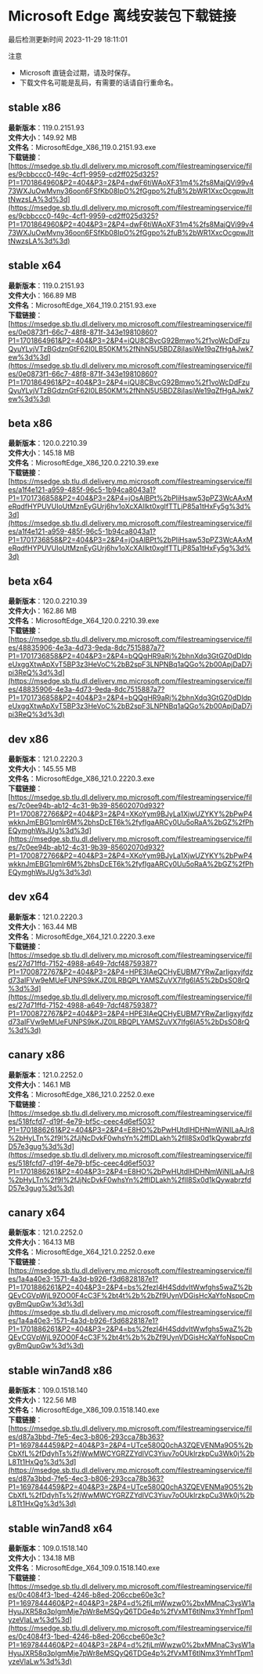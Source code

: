 # Microsoft Edge 离线安装包下载链接
最后检测更新时间
2023-11-29 18:11:01

注意
* Microsoft 直链会过期，请及时保存。
* 下载文件名可能是乱码，有需要的话请自行重命名。

## stable x86
**最新版本**：119.0.2151.93  
**文件大小**：149.92 MB  
**文件名**：MicrosoftEdge_X86_119.0.2151.93.exe  
**下载链接**：[https://msedge.sb.tlu.dl.delivery.mp.microsoft.com/filestreamingservice/files/9cbbccc0-f49c-4cf1-9959-cd2ff025d325?P1=1701864960&P2=404&P3=2&P4=dwF6tiWAoXF31m4%2fs8MajQVi99v473WXJuOwMvny36oon6FSfKb08IpO%2fGgpo%2fuB%2bWR1XxcOcgpwJIttNwzsLA%3d%3d](https://msedge.sb.tlu.dl.delivery.mp.microsoft.com/filestreamingservice/files/9cbbccc0-f49c-4cf1-9959-cd2ff025d325?P1=1701864960&P2=404&P3=2&P4=dwF6tiWAoXF31m4%2fs8MajQVi99v473WXJuOwMvny36oon6FSfKb08IpO%2fGgpo%2fuB%2bWR1XxcOcgpwJIttNwzsLA%3d%3d)  

## stable x64
**最新版本**：119.0.2151.93  
**文件大小**：166.89 MB  
**文件名**：MicrosoftEdge_X64_119.0.2151.93.exe  
**下载链接**：[https://msedge.sb.tlu.dl.delivery.mp.microsoft.com/filestreamingservice/files/0e0873f1-66c7-48f8-871f-343e19810860?P1=1701864961&P2=404&P3=2&P4=iQU8CBvcG92Bmwo%2f1voWcDdFzuQyuYLyjVTzBGdznGtF62I0LB50KM%2fNhN5U5BDZ8jIasiWe19qZfHgAJwk7ew%3d%3d](https://msedge.sb.tlu.dl.delivery.mp.microsoft.com/filestreamingservice/files/0e0873f1-66c7-48f8-871f-343e19810860?P1=1701864961&P2=404&P3=2&P4=iQU8CBvcG92Bmwo%2f1voWcDdFzuQyuYLyjVTzBGdznGtF62I0LB50KM%2fNhN5U5BDZ8jIasiWe19qZfHgAJwk7ew%3d%3d)  

## beta x86
**最新版本**：120.0.2210.39  
**文件大小**：145.18 MB  
**文件名**：MicrosoftEdge_X86_120.0.2210.39.exe  
**下载链接**：[https://msedge.sb.tlu.dl.delivery.mp.microsoft.com/filestreamingservice/files/a1f4e121-a959-485f-96c5-1b94ca8043a1?P1=1701736858&P2=404&P3=2&P4=jOsAlBPt%2bPliHsaw53pPZ3WcAAxMeRqdfHYPUVUIoUtMznEyGUrj6hv1oXcXAllkt0xgIfTTLjP85a1tHxFy5g%3d%3d](https://msedge.sb.tlu.dl.delivery.mp.microsoft.com/filestreamingservice/files/a1f4e121-a959-485f-96c5-1b94ca8043a1?P1=1701736858&P2=404&P3=2&P4=jOsAlBPt%2bPliHsaw53pPZ3WcAAxMeRqdfHYPUVUIoUtMznEyGUrj6hv1oXcXAllkt0xgIfTTLjP85a1tHxFy5g%3d%3d)  

## beta x64
**最新版本**：120.0.2210.39  
**文件大小**：162.86 MB  
**文件名**：MicrosoftEdge_X64_120.0.2210.39.exe  
**下载链接**：[https://msedge.sb.tlu.dl.delivery.mp.microsoft.com/filestreamingservice/files/48835906-4e3a-4d73-9eda-8dc7515887a7?P1=1701736858&P2=404&P3=2&P4=bQQgHR9aRj%2bhnXdq3GtGZ0dDldpeUxggXtwApXvT5BP3z3HeVoC%2bB2spF3LNPNBq1aQGo%2b00ApjDaD7ipi3ReQ%3d%3d](https://msedge.sb.tlu.dl.delivery.mp.microsoft.com/filestreamingservice/files/48835906-4e3a-4d73-9eda-8dc7515887a7?P1=1701736858&P2=404&P3=2&P4=bQQgHR9aRj%2bhnXdq3GtGZ0dDldpeUxggXtwApXvT5BP3z3HeVoC%2bB2spF3LNPNBq1aQGo%2b00ApjDaD7ipi3ReQ%3d%3d)  

## dev x86
**最新版本**：121.0.2220.3  
**文件大小**：145.55 MB  
**文件名**：MicrosoftEdge_X86_121.0.2220.3.exe  
**下载链接**：[https://msedge.sb.tlu.dl.delivery.mp.microsoft.com/filestreamingservice/files/7c0ee94b-ab12-4c31-9b39-85602070d932?P1=1700872766&P2=404&P3=2&P4=XKoYym9BJyLa1XjwUZYKY%2bPwP4wkknJmEBG1pmIr6M%2bhsDcET6k%2fyfIgaARCy0Uu5oRaA%2bGZ%2fPhEQymghWsJUg%3d%3d](https://msedge.sb.tlu.dl.delivery.mp.microsoft.com/filestreamingservice/files/7c0ee94b-ab12-4c31-9b39-85602070d932?P1=1700872766&P2=404&P3=2&P4=XKoYym9BJyLa1XjwUZYKY%2bPwP4wkknJmEBG1pmIr6M%2bhsDcET6k%2fyfIgaARCy0Uu5oRaA%2bGZ%2fPhEQymghWsJUg%3d%3d)  

## dev x64
**最新版本**：121.0.2220.3  
**文件大小**：163.44 MB  
**文件名**：MicrosoftEdge_X64_121.0.2220.3.exe  
**下载链接**：[https://msedge.sb.tlu.dl.delivery.mp.microsoft.com/filestreamingservice/files/27d71ffd-7152-4988-a649-7dcf48759387?P1=1700872767&P2=404&P3=2&P4=HPE3IAeQCHyEUBM7YRwZarIigxyjfdzd73aIFVw9eMUeFUNPS9kKJZ0ILRBQPLYAMSZuVX7Ifg6lA5%2bDsSO8rQ%3d%3d](https://msedge.sb.tlu.dl.delivery.mp.microsoft.com/filestreamingservice/files/27d71ffd-7152-4988-a649-7dcf48759387?P1=1700872767&P2=404&P3=2&P4=HPE3IAeQCHyEUBM7YRwZarIigxyjfdzd73aIFVw9eMUeFUNPS9kKJZ0ILRBQPLYAMSZuVX7Ifg6lA5%2bDsSO8rQ%3d%3d)  

## canary x86
**最新版本**：121.0.2252.0  
**文件大小**：146.1 MB  
**文件名**：MicrosoftEdge_X86_121.0.2252.0.exe  
**下载链接**：[https://msedge.sb.tlu.dl.delivery.mp.microsoft.com/filestreamingservice/files/518fcfd7-d19f-4e79-bf5c-ceec4d6ef503?P1=1701886261&P2=404&P3=2&P4=E8HO%2bPwHUtdIHDHNmWiNILaAJr8%2bHyLTn%2f9I%2fJjNcDvkF0whsYn%2ffIDLakh%2fII8Sx0d1kQywabrzfdD57e3gug%3d%3d](https://msedge.sb.tlu.dl.delivery.mp.microsoft.com/filestreamingservice/files/518fcfd7-d19f-4e79-bf5c-ceec4d6ef503?P1=1701886261&P2=404&P3=2&P4=E8HO%2bPwHUtdIHDHNmWiNILaAJr8%2bHyLTn%2f9I%2fJjNcDvkF0whsYn%2ffIDLakh%2fII8Sx0d1kQywabrzfdD57e3gug%3d%3d)  

## canary x64
**最新版本**：121.0.2252.0  
**文件大小**：164.13 MB  
**文件名**：MicrosoftEdge_X64_121.0.2252.0.exe  
**下载链接**：[https://msedge.sb.tlu.dl.delivery.mp.microsoft.com/filestreamingservice/files/1a4a40e3-1571-4a3d-b926-f3d6828187e1?P1=1701886261&P2=404&P3=2&P4=bs%2fezI4H4SddvItWwfghs5waZ%2bQEvCGVpWjL9ZOO0F4cC3F%2bt4t%2b%2bZf9UynVDGisHcXaYfoNsppCmgyBmQupGw%3d%3d](https://msedge.sb.tlu.dl.delivery.mp.microsoft.com/filestreamingservice/files/1a4a40e3-1571-4a3d-b926-f3d6828187e1?P1=1701886261&P2=404&P3=2&P4=bs%2fezI4H4SddvItWwfghs5waZ%2bQEvCGVpWjL9ZOO0F4cC3F%2bt4t%2b%2bZf9UynVDGisHcXaYfoNsppCmgyBmQupGw%3d%3d)  

## stable win7and8 x86
**最新版本**：109.0.1518.140  
**文件大小**：122.56 MB  
**文件名**：MicrosoftEdge_X86_109.0.1518.140.exe  
**下载链接**：[https://msedge.sb.tlu.dl.delivery.mp.microsoft.com/filestreamingservice/files/d87a3bbd-7fe5-4ec3-b806-293cca78b363?P1=1697844459&P2=404&P3=2&P4=UTce580Q0chA3ZQEVENMa9O5%2bCbXfL%2fDdyhTs%2fjWwMWCYGRZZYdIVC3Yiuv7oOUklrzkpCu3Wk0j%2bL8Tt1HxQg%3d%3d](https://msedge.sb.tlu.dl.delivery.mp.microsoft.com/filestreamingservice/files/d87a3bbd-7fe5-4ec3-b806-293cca78b363?P1=1697844459&P2=404&P3=2&P4=UTce580Q0chA3ZQEVENMa9O5%2bCbXfL%2fDdyhTs%2fjWwMWCYGRZZYdIVC3Yiuv7oOUklrzkpCu3Wk0j%2bL8Tt1HxQg%3d%3d)  

## stable win7and8 x64
**最新版本**：109.0.1518.140  
**文件大小**：134.18 MB  
**文件名**：MicrosoftEdge_X64_109.0.1518.140.exe  
**下载链接**：[https://msedge.sb.tlu.dl.delivery.mp.microsoft.com/filestreamingservice/files/0c4084f3-1bed-4246-b8ed-206ccbe60e3c?P1=1697844460&P2=404&P3=2&P4=d%2fjLmWwzw0%2bxMMnaC3ysW1aHyuJXR58q3pIgmMje7pWr8eMSQyQ6TDGe4p%2fVxMT6tlNmx3YmhfTpm1yzeVlaLw%3d%3d](https://msedge.sb.tlu.dl.delivery.mp.microsoft.com/filestreamingservice/files/0c4084f3-1bed-4246-b8ed-206ccbe60e3c?P1=1697844460&P2=404&P3=2&P4=d%2fjLmWwzw0%2bxMMnaC3ysW1aHyuJXR58q3pIgmMje7pWr8eMSQyQ6TDGe4p%2fVxMT6tlNmx3YmhfTpm1yzeVlaLw%3d%3d)  

